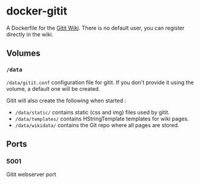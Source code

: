 # docker-gitit

A Dockerfile for the [Gitit Wiki](https://github.com/jgm/gitit). There is no default user, you can register directly in the wiki.

## Volumes

### `/data`

`/data/gitit.conf` configuration file for gitit. If you don't provide it using the volume, a default one will be created.

Gitit will also create the following when started :

- `/data/static/` contains static (css and img) files used by gitit.
- `/data/templates/` contains HStringTemplate templates for wiki pages.
- `/data/wikidata/` contains the Git repo where all pages are stored.

## Ports

### 5001

Gitit webserver port
